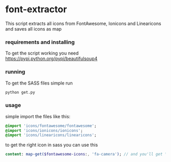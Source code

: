 # font-extractor
This script extracts all icons from FontAwesome, Ionicons and Linearicons and saves all icons as map

### requirements and installing
To get the script working you need https://pypi.python.org/pypi/beautifulsoup4

### running
To get the SASS files simple run
```bash
python get.py
```

### usage
simple import the files like this:
```sass
@import 'icons/fontawesome/fontawesome';
@import 'icons/ionicons/ionicons';
@import 'icons/linearicons/linearicons';
```

to get the right icon in sass you can use this
```sass
content: map-get($fontawesome-icons:, 'fa-camera'); // and you'll get \f030
```